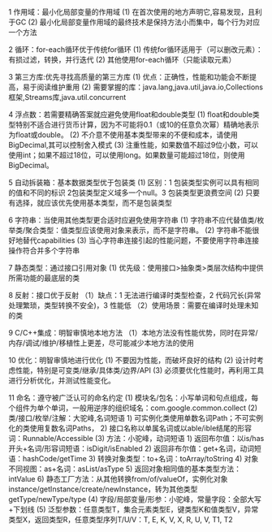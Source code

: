 1 作用域：最小化局部变量的作用域
(1) 在首次使用的地方声明它,容易发现，且利于GC
(2) 最小化局部变量作用域的最终技术是保持方法小而集中，每个行为对应一个方法

2 循环：for-each循环优于传统for循环
(1) 传统for循环适用于（可以删改元素）：有损过滤，转换，并行迭代
(2) 其他使用for-each循环（只能读取元素）

3 第三方库:优先寻找高质量的第三方库
(1) 优点：正确性，性能和功能会不断提高，易于阅读维护重用
(2) 需要掌握的库：java.lang,java.util,java.io,Collections框架,Streams库,java.util.concurrent

4 浮点数：若需要精确答案就应避免使用float和double类型
(1) float和double类型特别不适合进行货币计算，因为不可能将0.1（或10的任意负次幂）精确地表示为float或double。
(2) 不介意不使用基本类型带来的不便和成本，请使用BigDecimal,其可以控制舍入模式
(3) 注重性能，如果数值不超过9位小数，可以使用int；如果不超过18位，可以使用long。如果数量可能超过18位，则使用BigDecimal。

5 自动拆装箱：基本数据类型优于包装类
(1) 区别：1 包装类型实例可以具有相同的值和不同的标识 2包装类型定义域多一个null。3 包装类型更浪费空间
(2) 只要有选择，就应该优先使用基本类型，而不是包装类型

6 字符串：当使用其他类型更合适时应避免使用字符串
(1) 字符串不应代替值类/枚举类/聚合类型：值类型应该使用对象来表示，而不是字符串。
(2) 字符串不能很好地替代capabilities
(3) 当心字符串连接引起的性能问题，不要使用字符串连接操作符合并多个字符串

7 静态类型：通过接口引用对象
(1) 优先级：使用接口>抽象类>类层次结构中提供所需功能的最底层的类

8 反射：接口优于反射
（1）缺点：1 无法进行编译时类型检查，2 代码冗长(异常处理繁琐，类型转换不安全)，3 性能低
（2）使用场景：需要在编译时处理未知的类

9 C/C++集成：明智审慎地本地方法
（1）本地方法没有性能优势，同时在异常/内存/调试/维护/移植性上更差，尽可能减少本地方法的使用

10 优化：明智审慎地进行优化
(1) 不要因为性能，而破坏良好的结构
(2) 设计时考虑性能，特别是可变类/继承/具体类/边界/API
(3) 必须要优化性能时，再利用工具进行分析优化，并测试性能变化。

11 命名：遵守被广泛认可的命名约定
(1) 模块名/包名：小写单词和句点组成，每个组件为单个单词，一般用逆序的组织域名：com.google.common.collect
(2) 类/接口/枚举/注解：大驼峰,名词短语
    1) 可实例化类使用单数名词Path；不可实例化的类使用复数名词Paths，
    2) 接口名称以单属名词或以able/ible结尾的形容词：Runnable/Accessible
(3) 方法：小驼峰，动词短语
    1) 返回布尔值：以is/has开头+名词/形容词短语：isDigit/isEnabled 
    2) 返回非布尔值：get+名词，动词短语：hashCode/getTime
    3) 转换对象类型：to+名词：toArray/toString 
    4) 对象不同视图：as+名词：asList/asType 
    5) 返回对象相同值的基本类型方法：intValue 
    6) 静态工厂方法：从其他转换from/of/valueOf，实例化对象instance/getInstance/create/newInstance，转为其他类型getType/newType/type
(4) 字段/局部变量/形参：小驼峰，常量字段：全部大写+下划线
(5) 泛型参数：任意类型T，集合元素类型E，键类型K和值类型V，异常类型X，返回类型R，任意类型序列T/U/V：T, E, K, V, X, R, U, V, T1, T2
